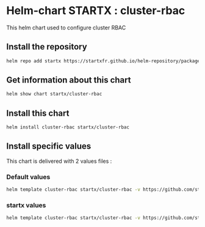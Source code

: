 # Helm-chart STARTX : cluster-rbac

This helm chart used to configure cluster RBAC

## Install the repository

```bash
helm repo add startx https://startxfr.github.io/helm-repository/packages/
```

## Get information about this chart

```bash
helm show chart startx/cluster-rbac
```

## Install this chart

```bash
helm install cluster-rbac startx/cluster-rbac
```

## Install specific values

This chart is delivered with 2 values files :

### Default values

```bash
helm template cluster-rbac startx/cluster-rbac -v https://github.com/startxfr/helm-repository/blob/master/charts/cluster-rbac/values.yaml | oc apply -f -
```

### startx values

```bash
helm template cluster-rbac startx/cluster-rbac -v https://github.com/startxfr/helm-repository/blob/master/charts/cluster-rbac/values-startx.yaml | oc apply -f -
```

